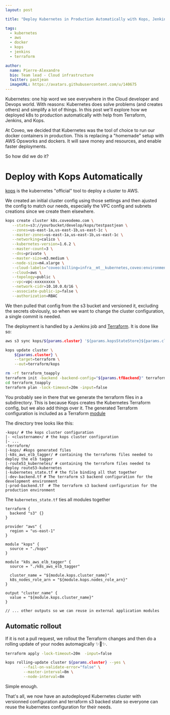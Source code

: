 ```yaml
---
layout: post

title: "Deploy Kubernetes in Production Automatically with Kops, Jenkins, and Terraform"

tags:
  - kubernetes
  - aws
  - docker
  - kops
  - jenkins
  - terraform

author:
  name: Pierre-Alexandre
  bio: Team lead - Cloud infrastructure
  twitter: pastjean
  imageURL: https://avatars.githubusercontent.com/u/140675
---
```


Kubernetes: one hip word we see everywhere  in the Cloud developer and Devops world. With reasons: Kubernetes does solve problems (and creates others) and simplify a lot of things. In this post we'll explore how we deployed k8s to production automatically with help from Terraform, Jenkins, and Kops.

At Coveo, we decided that Kubernetes was the tool of choice to run our docker containers in production. This is replacing a "homemade" setup with AWS Opsworks and dockers. It will save money and resources, and enable faster deployments.

<!-- more -->

So how did we do it?

# Deploy with Kops Automatically

[kops](https://github.com/kubernetes/kops) is the kubernetes "official" tool to deploy a cluster to AWS.

We created an initial cluster config using those settings and then ajusted the config to match our needs, especially the VPC config and subnets creations since we create them elsewhere.

```sh
kops create cluster k8s.coveodemo.com \
   --state=s3://yourbucket/develop/kops/testpastjean \
   --zones=us-east-1a,us-east-1b,us-east-1c \
   --master-zones=us-east-1a,us-east-1b,us-east-1c \
   --networking=calico \
   --kubernetes-version=1.6.2 \
   --master-count=3 \
   --dns=private \
   --master-size=m3.medium \
   --node-size=m4.xlarge \
   --cloud-labels="coveo:billing=infra__mt__kubernetes,coveo:environment=Development" \
   --cloud=aws \
   --topology=public \
   --vpc=vpc-xxxxxxxxx \
   --network-cidr=10.10.0.0/16 \
   --associate-public-ip=false \
   --authorization=RBAC
```

We then pulled that config from the s3 bucket and versioned it, excluding the secrets obviously, so when we want to change the cluster configuration, a single commit is needed.

The deployment is handled by a Jenkins job and [Terraform](https://www.terraform.io). It is done like so:

```sh
aws s3 sync kops/${params.cluster} '${params.kopsStateStore}${params.cluster}'

kops update cluster \
	${params.cluster} \
	--target=terraform \
	--out=terraform/kops

rm -rf terraform_toapply
terraform init -backend -backend-config="${params.tfBackend}" terraform terraform_toapply
cd terraform_toapply
terraform plan -lock-timeout=20m -input=false
```

You probably see in there that we generate the terraform files in a subdirectory. This is because Kops creates the Kubernetes Terraform config, but we also add things over it. The generated Terraform configuration is included as a Terraform [module](https://www.terraform.io/docs/configuration/modules.html)

The directory tree looks like this:

```
-kops/ # the kops cluster configuration
|- <clustername>/ # the kops cluster configuration
|- ...
-terraform/
|-kops/ #kops generated files
|-k8s_aws_elb_tagger/ # containing the terraforms files needed to deploy the elb tagger
|-route53_kubernetes/ # containing the terraform files needed to deploy route53-kubernetes
|-kubernetes_state.tf # the file binding all that together
|-dev-backend.tf # The terraform s3 backend configuration for the development environment
|-prod-backend.tf  # The terraform s3 backend configuration for the production environment
```

The `kubernetes_state.tf` ties all modules together

```
terraform {
  backend "s3" {}
}

provider "aws" {
  region = "us-east-1"
}

module "kops" {
  source = "./kops"
}

module "k8s_aws_elb_tagger" {
  source = "./k8s_aws_elb_tagger"

  cluster_name = "${module.kops.cluster_name}"
  k8s_nodes_role_arn = "${module.kops.nodes_role_arn}"
}

output "cluster_name" {
  value = "${module.kops.cluster_name}"
}

// ... other outputs so we can reuse in external application modules
```

## Automatic rollout

If it is not a pull request, we rollout the Terraform changes and then do a rolling update of your nodes automagically ✨💫✨.

```sh
terraform apply -lock-timeout=20m  -input=false

kops rolling-update cluster ${params.cluster} --yes \
		--fail-on-validate-error="false" \
		--master-interval=8m \
		--node-interval=8m
```

Simple enough.

That's all, we now have an autodeployed Kubernetes cluster with versionned configuration and terraform s3 backed state so everyone can reuse the kubernetes configuration for their needs.
